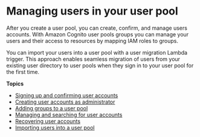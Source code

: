 # Managing users in your user pool<a name="managing-users"></a>

After you create a user pool, you can create, confirm, and manage users accounts\. With Amazon Cognito user pools groups you can manage your users and their access to resources by mapping IAM roles to groups\.

You can import your users into a user pool with a user migration Lambda trigger\. This approach enables seamless migration of users from your existing user directory to user pools when they sign in to your user pool for the first time\.

**Topics**
+ [Signing up and confirming user accounts](signing-up-users-in-your-app.md)
+ [Creating user accounts as administrator](how-to-create-user-accounts.md)
+ [Adding groups to a user pool](cognito-user-pools-user-groups.md)
+ [Managing and searching for user accounts](how-to-manage-user-accounts.md)
+ [Recovering user accounts](how-to-recover-a-user-account.md)
+ [Importing users into a user pool](cognito-user-pools-import-users.md)